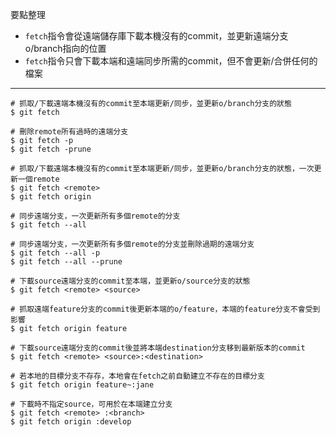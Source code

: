 要點整理
- `fetch`指令會從遠端儲存庫下載本機沒有的commit，並更新遠端分支o/branch指向的位置
- `fetch`指令只會下載本端和遠端同步所需的commit，但不會更新/合併任何的檔案

---

```
# 抓取/下載遠端本機沒有的commit至本端更新/同步，並更新o/branch分支的狀態
$ git fetch
```

```
# 刪除remote所有過時的遠端分支
$ git fetch -p
$ git fetch -prune
```

```
# 抓取/下載遠端本機沒有的commit至本端更新/同步，並更新o/branch分支的狀態，一次更新一個remote
$ git fetch <remote> 
$ git fetch origin

# 同步遠端分支，一次更新所有多個remote的分支
$ git fetch --all

# 同步遠端分支，一次更新所有多個remote的分支並刪除過期的遠端分支
$ git fetch --all -p
$ git fetch --all --prune
```

```
# 下載source遠端分支的commit至本端，並更新o/source分支的狀態
$ git fetch <remote> <source>

# 抓取遠端feature分支的commit後更新本端的o/feature，本端的feature分支不會受到影響
$ git fetch origin feature
```

```
# 下載source遠端分支的commit後並將本端destination分支移到最新版本的commit
$ git fetch <remote> <source>:<destination>

# 若本地的目標分支不存存，本地會在fetch之前自動建立不存在的目標分支
$ git fetch origin feature~:jane
```

```
# 下載時不指定source，可用於在本端建立分支
$ git fetch <remote> :<branch>
$ git fetch origin :develop
```